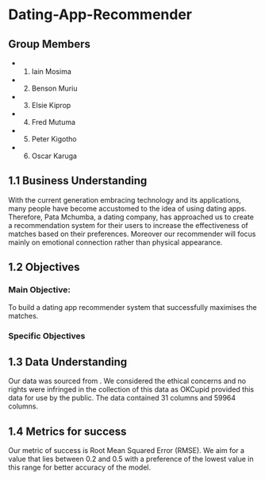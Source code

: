 # Dating-App-Recommender
## Group Members
* 1. Iain Mosima
* 2. Benson Muriu
* 3. Elsie Kiprop
* 4. Fred Mutuma
* 5. Peter Kigotho
* 6. Oscar Karuga

## 1.1 Business Understanding
With the current generation embracing technology and its applications, many people have become accustomed to the idea of using dating apps. Therefore, Pata Mchumba,  a dating company, has approached us to create a recommendation system for their users to increase the effectiveness of matches based on their preferences. Moreover our recommender will focus mainly on emotional connection rather than physical appearance. 
## 1.2 Objectives
### Main Objective:
To build a dating app recommender system that successfully maximises the matches.
### Specific Objectives
## 1.3 Data Understanding
Our data was sourced from . We considered the ethical concerns and no rights were infringed in the collection of this data as OKCupid provided this data for use by the public.
The data contained 31 columns and 59964 columns.
## 1.4 Metrics for success
Our metric of success is Root Mean Squared Error (RMSE). We aim for a value that lies between 0.2 and 0.5 with a preference of the lowest value in this range for better accuracy of the model.

